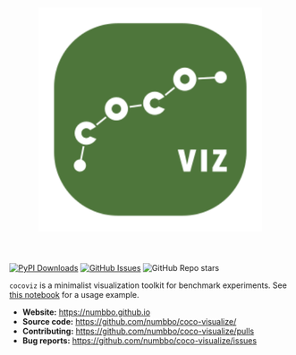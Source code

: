 <h1 align="center">
<img src="https://raw.githubusercontent.com/numbbo/coco-visualize/main/cocoviz.svg" width="400">
</h1><br>

[![PyPI Downloads](https://img.shields.io/pypi/dm/coco-visualize.svg?label=PyPI%20downloads)](https://pypi.org/project/coco-visualize/)
[![GitHub Issues](https://img.shields.io/github/issues/numbbo/coco-visualize)](https://github.com/numbbo/coco-visualize/issues)
![GitHub Repo stars](https://img.shields.io/github/stars/numbbo/coco-visualize?style=flat)

`cocoviz` is a minimalist visualization toolkit for benchmark experiments. See [this notebook](example.ipynb) for a usage example.

- **Website:** https://numbbo.github.io
- **Source code:** https://github.com/numbbo/coco-visualize/
- **Contributing:** https://github.com/numbbo/coco-visualize/pulls
- **Bug reports:** https://github.com/numbbo/coco-visualize/issues
